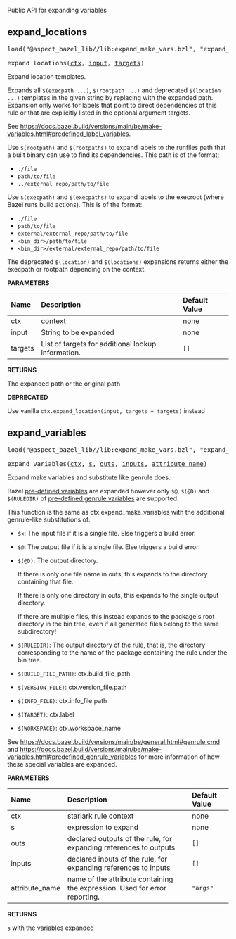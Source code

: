 <!-- Generated with Stardoc: http://skydoc.bazel.build -->

Public API for expanding variables

<a id="expand_locations"></a>

## expand_locations

<pre>
load("@aspect_bazel_lib//lib:expand_make_vars.bzl", "expand_locations")

expand_locations(<a href="#expand_locations-ctx">ctx</a>, <a href="#expand_locations-input">input</a>, <a href="#expand_locations-targets">targets</a>)
</pre>

Expand location templates.

Expands all `$(execpath ...)`, `$(rootpath ...)` and deprecated `$(location ...)` templates in the
given string by replacing with the expanded path. Expansion only works for labels that point to direct dependencies
of this rule or that are explicitly listed in the optional argument targets.

See https://docs.bazel.build/versions/main/be/make-variables.html#predefined_label_variables.

Use `$(rootpath)` and `$(rootpaths)` to expand labels to the runfiles path that a built binary can use
to find its dependencies. This path is of the format:
- `./file`
- `path/to/file`
- `../external_repo/path/to/file`

Use `$(execpath)` and `$(execpaths)` to expand labels to the execroot (where Bazel runs build actions).
This is of the format:
- `./file`
- `path/to/file`
- `external/external_repo/path/to/file`
- `<bin_dir>/path/to/file`
- `<bin_dir>/external/external_repo/path/to/file`

The deprecated `$(location)` and `$(locations)` expansions returns either the execpath or rootpath depending on the context.


**PARAMETERS**


| Name  | Description | Default Value |
| :------------- | :------------- | :------------- |
| <a id="expand_locations-ctx"></a>ctx |  context   |  none |
| <a id="expand_locations-input"></a>input |  String to be expanded   |  none |
| <a id="expand_locations-targets"></a>targets |  List of targets for additional lookup information.   |  `[]` |

**RETURNS**

The expanded path or the original path

**DEPRECATED**

Use vanilla `ctx.expand_location(input, targets = targets)` instead


<a id="expand_variables"></a>

## expand_variables

<pre>
load("@aspect_bazel_lib//lib:expand_make_vars.bzl", "expand_variables")

expand_variables(<a href="#expand_variables-ctx">ctx</a>, <a href="#expand_variables-s">s</a>, <a href="#expand_variables-outs">outs</a>, <a href="#expand_variables-inputs">inputs</a>, <a href="#expand_variables-attribute_name">attribute_name</a>)
</pre>

Expand make variables and substitute like genrule does.

Bazel [pre-defined variables](https://bazel.build/reference/be/make-variables#predefined_variables)
are expanded however only `$@`, `$(@D)` and `$(RULEDIR)` of
[pre-defined genrule variables](https://bazel.build/reference/be/make-variables#predefined_genrule_variables)
are supported.

This function is the same as ctx.expand_make_variables with the additional
genrule-like substitutions of:

  - `$<`: The input file if it is a single file. Else triggers a build error.

  - `$@`: The output file if it is a single file. Else triggers a build error.

  - `$(@D)`: The output directory.

    If there is only one file name in outs, this expands to the directory containing that file.

    If there is only one directory in outs, this expands to the single output directory.

    If there are multiple files, this instead expands to the package's root directory in the bin tree,
    even if all generated files belong to the same subdirectory!

  - `$(RULEDIR)`: The output directory of the rule, that is, the directory
    corresponding to the name of the package containing the rule under the bin tree.

  - `$(BUILD_FILE_PATH)`: ctx.build_file_path

  - `$(VERSION_FILE)`: ctx.version_file.path

  - `$(INFO_FILE)`: ctx.info_file.path

  - `$(TARGET)`: ctx.label

  - `$(WORKSPACE)`: ctx.workspace_name

See https://docs.bazel.build/versions/main/be/general.html#genrule.cmd and
https://docs.bazel.build/versions/main/be/make-variables.html#predefined_genrule_variables
for more information of how these special variables are expanded.


**PARAMETERS**


| Name  | Description | Default Value |
| :------------- | :------------- | :------------- |
| <a id="expand_variables-ctx"></a>ctx |  starlark rule context   |  none |
| <a id="expand_variables-s"></a>s |  expression to expand   |  none |
| <a id="expand_variables-outs"></a>outs |  declared outputs of the rule, for expanding references to outputs   |  `[]` |
| <a id="expand_variables-inputs"></a>inputs |  declared inputs of the rule, for expanding references to inputs   |  `[]` |
| <a id="expand_variables-attribute_name"></a>attribute_name |  name of the attribute containing the expression. Used for error reporting.   |  `"args"` |

**RETURNS**

`s` with the variables expanded


